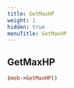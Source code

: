 ```yaml
---
title: GetMaxHP
weight: 1
hidden: true
menuTitle: GetMaxHP
---
```

## GetMaxHP
```perl
$mob->GetMaxHP()
```